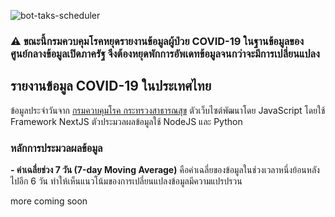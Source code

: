![bot-taks-scheduler](https://github.com/porames/the-researcher-covid-bot/workflows/bot-taks-scheduler/badge.svg)
### ⚠ ขณะนี้กรมควบคุมโรคหยุดรายงานข้อมูลผู้ป่วย COVID-19 ในฐานข้อมูลของศูนย์กลางข้อมูลเปิดภาครัฐ จึงต้องหยุดพักการอัพเดทข้อมูลจนกว่าจะมีการเปลี่ยนแปลง
## รายงานข้อมูล COVID-19 ในประเทศไทย

ข้อมูลประจำวันจาก [กรมควบคุมโรค กระทรวงสาธารณสุข](https://data.go.th/dataset/covid-19-daily)
ตัวเว็บไซต์พัฒนาโดย JavaScript โดยใช้ Framework NextJS
ตัวประมวลผลข้อมูลใช้ NodeJS และ Python

### หลักการประมวลผลข้อมูล
 **- ค่าเฉลี่ยช่วง 7 วัน (7-day Moving Average)**
	 คือค่าเฉลี่ยของข้อมูลในช่วงเวลาหนึ่งย้อนหลังไปอีก  6 วัน ทำให้เห็นแนวโน้มของการเปลี่ยนแปลงข้อมูลมีความแปรปรวน

more coming soon
